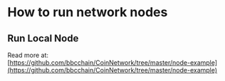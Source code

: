 # How to run network nodes

## Run Local Node

Read more at: [https://github.com/bbcchain/CoinNetwork/tree/master/node-example](https://github.com/bbcchain/CoinNetwork/tree/master/node-example)